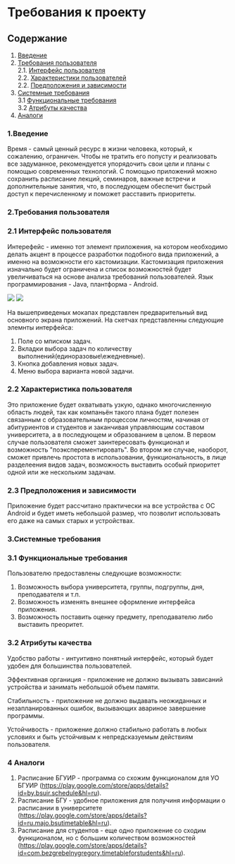 # Требования к проекту

## Содержание
1. [Введение](#1)
2. [Требования пользователя](#2) <br>
  2.1. [Интерфейс пользователя](#2.1) <br>
  2.2. [Характеристики пользователей](#2.2) <br>
  2.2. [Предположения и зависимости](#2.3) <br>
3. [Системные требования](#3) <br>
  3.1 [Функциональные требования](#3.1) <br>
  3.2 [Атрибуты качества](#3.2) <br>
4. [Аналоги](#4) <br>

### 1.Введение<a name="1"></a>
	
  Время - самый ценный ресурс в жизни человека, который, к сожалению, ограничен. Чтобы не тратить его попусту и реализовать все задуманное, рекомендуется упорядочить свои цели и планы с помощью современных технологий. С помощью приложений можно сохранить расписание лекций, семинаров, важные встречи и дополнительные занятия, что, в последующем обеспечит быстрый доступ к перечисленному и поможет расставить приоритеты.

### 2.Требования пользователя<a name="2"></a>

### 2.1 Интерфейс пользователя<a name="2.1"></a>

Интерефейс - именно тот элемент приложения, на котором необходимо делать акцент в процессе разработки подобного вида приложений, а именно на возможности его кастомизации. Кастомизация приложения изначально будет ограничена и список возможностей будет увеличиваться на основе анализа требований пользователей. Язык программирования - Java, плантформа - Android.

![](https://github.com/LiL-Dicky/TaskMaster/blob/master/Изображения/Скетч/0001.jpg)
![](https://github.com/LiL-Dicky/TaskMaster/blob/master/Изображения/Скетч/0002.jpg)

На вышеприведеных мокапах представлен предварительный вид основного экрана приложений.
На скетчах представленны следующие элемнты интерфейса:
1.	Поле со  мписком задач.
2.	Вкладки выбора задач по количеству выполнений(единоразовые\ежедневные).
3.	Кнопка добавления новых задач.
4.	Меню выбора варианта новой задачи.


### 2.2 Характеристика пользователя<a name="2.2"></a>

  Это приложение будет охватывать узкую, однако многочисленную область людей, так как компаньён такого плана будет полезен связанным с образовательным процессом личностям, начиная от абитуриентов и студентов и заканчивая управляющим составом университета, а в последующем и образованием в целом. В первом случае пользователя сможет заинтересовать функционал и возможность "поэксперементировать". Во втором же случае, наоборот, сможет привлечь простота в использовании, функциональность, в лице разделеения видов задач, возможность выставить особый приоритет одной или же нескольким задачам.
  
### 2.3 Предположения и зависимости<a name="2.3"></a>

  Приложение будет рассчитано практически на все устройства с ОС Android и будет иметь небольшой размер, что позволит использовать его даже на самых старых и устройствах.

### 3.Системные требования<a name="3"></a>

### 3.1 Функциональные требования<a name="3.1"></a>

Пользователю предоставлены следующие возможности:
1.	Возможность выбора университета, группы, подгруппы, дня, преподавателя и т.п.
2.	Возможность изменять внешнее оформление интерфейса приложения.
3.	Возможность поставить оценку предмету, преподавателю либо выставить преоритет.

### 3.2 Атрибуты качества<a name="3.2"></a>

Удобство работы - интуитивно понятный интерфейс, который будет удобен для большинства пользователей.<br>

Эффективная органиция - приложение не должно вызывать зависаний устройства и занимать небольшой объем памяти.<br>

Стабильность - приложение не должно выдавать неожиданных и незапланированных ошибок, вызывающих авариное завершение программы.<br>

Устойчивость - приложение должно стабильно работать в любых условиях и быть устойчивым к непредсказуемым действиям пользователя.<br>
  
### 4 Аналоги<a name="4"></a>
1.	Расписание БГУИР - программа со схожим функционалом для УО БГУИР (https://play.google.com/store/apps/details?id=by.bsuir.schedule&hl=ru).
2.	Расписание БГУ - удобное приложения для получиня информации о расписании в университете (https://play.google.com/store/apps/details?id=ru.majo.bsutimetable&hl=ru).
3.	Расписание для студентов - еще одно приложение со сходим функционалом, но с большим количеством возможностей (https://play.google.com/store/apps/details?id=com.bezgrebelnygregory.timetableforstudents&hl=ru).
